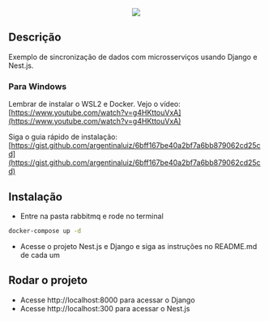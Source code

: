 <p align="center">
  <a href="http://nestjs.com/" target="blank"><img src="https://fullcycle.com.br/wp-content/themes/fullcycle-blog/application/img/logo-fullcycle.png"/></a>
</p>

## Descrição

Exemplo de sincronização de dados com microsserviços usando Django e Nest.js.

### Para Windows 

Lembrar de instalar o WSL2 e Docker. Vejo o vídeo: [https://www.youtube.com/watch?v=g4HKttouVxA](https://www.youtube.com/watch?v=g4HKttouVxA) 

Siga o guia rápido de instalação: [https://gist.github.com/argentinaluiz/6bff167be40a2bf7a6bb879062cd25cd](https://gist.github.com/argentinaluiz/6bff167be40a2bf7a6bb879062cd25cd) 

## Instalação

* Entre na pasta rabbitmq e rode no terminal
``` bash
docker-compose up -d
```
* Acesse o projeto Nest.js e Django e siga as instruções no README.md de cada um

## Rodar o projeto

* Acesse http://localhost:8000 para acessar o Django
* Acesse http://localhost:300 para acessar o Nest.js
